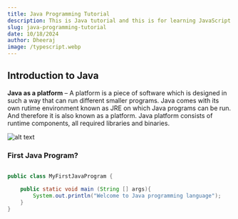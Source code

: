 ```yaml
---
title: Java Programming Tutorial
description: This is Java tutorial and this is for learning JavaScript
slug: java-programming-tutorial
date: 10/18/2024
author: Dheeraj
image: /typescript.webp
---
```


## Introduction to Java

**Java as a platform** – A platform is a piece of software which is designed in such a way that can run different smaller programs. Java comes with its own rutime environment known as JRE on which Java programs can be run. And therefore it is also known as a platform. Java platform consists of runtime components, all required libraries and binaries.

![alt text](/IntroJava.png)


### First Java Program?

```java

public class MyFirstJavaProgram {

	public static void main (String [] args){
		System.out.println("Welcome to Java programming language");
	}
}

```

